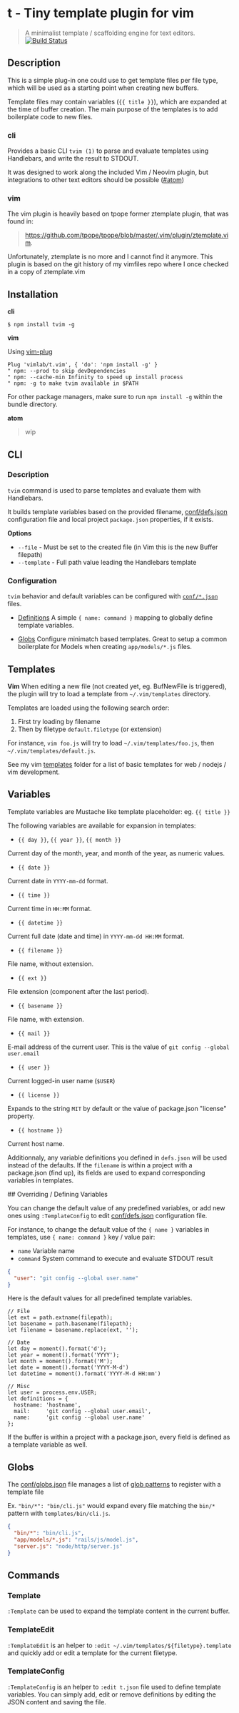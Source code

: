 # t - Tiny template plugin for vim

>  A minimalist template / scaffolding engine for text editors.
> [![Build Status](https://travis-ci.org/vimlab/t.vim.svg?branch=master)](https://travis-ci.org/vimlab/t.vim)

## Description

This is a simple plug-in one could use to get template files per file type, which
will be used as a starting point when creating new buffers.

Template files may contain variables (`{{ title }}`), which are expanded at the
time of buffer creation.  The main purpose of the templates is to add
boilerplate code to new files.

### cli

Provides a basic CLI `tvim (1)` to parse and evaluate templates using
Handlebars, and write the result to STDOUT.

It was designed to work along the included Vim / Neovim plugin, but
integrations to other text editors should be possible
([#atom](https://github.com/vimlab/t.vim/issues/1))

### vim

The vim plugin is heavily based on tpope former ztemplate plugin, that was
found in:

> https://github.com/tpope/tpope/blob/master/.vim/plugin/ztemplate.vim.

Unfortunately, ztemplate is no more and I cannot find it anymore. This plugin
is based on the git history of my vimfiles repo where I once checked in a copy
of ztemplate.vim

## Installation

**cli**

```
$ npm install tvim -g
```

**vim**

Using [vim-plug](https://github.com/junegunn/vim-plug)

```vim
Plug 'vimlab/t.vim', { 'do': 'npm install -g' }
" npm: --prod to skip devDependencies
" npm: --cache-min Infinity to speed up install process
" npm: -g to make tvim available in $PATH
```

For other package managers, make sure to run `npm install -g` within the bundle
directory.

**atom**

> wip

## CLI

### Description

`tvim` command is used to parse templates and evaluate them with Handlebars.

It builds template variables based on the provided filename,
[conf/defs.json](./conf/defs.json) configuration file and local project
`package.json` properties, if it exists.

**Options**

- `--file`      - Must be set to the created file (in Vim this is the new Buffer filepath)
- `--template`  - Full path value leading the Handlebars template

### Configuration

`tvim` behavior and default variables can be configured with
[`conf/*.json`](./conf) files.

- [Definitions](#definitions) A simple `{ name: command }` mapping to globally
  define template variables.

- [Globs](#globs) Configure minimatch based templates. Great to setup a common
  boilerplate for Models when creating `app/models/*.js` files.

## Templates

**Vim** When editing a new file (not created yet, eg. BufNewFile is triggered),
the plugin will try to load a template from `~/.vim/templates` directory.

Templates are loaded using the following search order:

1. First try loading by filename
2. Then by filetype `default.filetype` (or extension)

For instance, `vim foo.js` will try to load `~/.vim/templates/foo.js`, then
`~/.vim/templates/default.js`.

See my vim
[templates](https://github.com/mklabs/vimfiles/tree/master/templates) folder
for a list of basic templates for web / nodejs / vim development.

## Variables

Template variables are Mustache like template placeholder: eg. `{{ title }}`

The following variables are available for expansion in templates:

- `{{ day }}`, `{{ year }}`, `{{ month }}`

Current day of the month, year, and month of the year,
as numeric values.

- `{{ date }}`

Current date in `YYYY-mm-dd` format.

- `{{ time }}`

Current time in `HH:MM` format.

- `{{ datetime }}`

Current full date (date and time) in `YYYY-mm-dd HH:MM`
format.

- `{{ filename }}`

File name, without extension.

- `{{ ext }}`

File extension (component after the last period).

- `{{ basename }}`

File name, with extension.

- `{{ mail }}`

E-mail address of the current user. This is the value of
`git config --global user.email`

- `{{ user }}`

Current logged-in user name (`$USER`)

- `{{ license }}`

Expands to the string `MIT` by default or the value of package.json "license" property.

- `{{ hostname }}`

Current host name.

Additionnaly, any variable definitions you defined in `defs.json` will be used
instead of the defaults. If the `filename` is within a project with a
package.json (find up), its fields are used to expand corresponding variables
in templates.

<a name="definitions" />
## Overriding / Defining Variables

You can change the default value of any predefined variables, or add new ones
using `:TemplateConfig` to edit [conf/defs.json](./conf/defs.json) configuration file.

For instance, to change the default value of the `{ name }` variables in
templates, use `{ name: command }` key / value pair:

- `name` Variable name
- `command` System command to execute and evaluate STDOUT result

```json
{
  "user": "git config --global user.name"
}
```

Here is the default values for all predefined template variables.

```
// File
let ext = path.extname(filepath);
let basename = path.basename(filepath);
let filename = basename.replace(ext, '');

// Date
let day = moment().format('d');
let year = moment().format('YYYY');
let month = moment().format('M');
let date = moment().format('YYYY-M-d')
let datetime = moment().format('YYYY-M-d HH:mm')

// Misc
let user = process.env.USER;
let definitions = {
  hostname: 'hostname',
  mail:     'git config --global user.email',
  name:     'git config --global user.name'
};
```

If the buffer is within a project with a package.json, every field is defined
as a template variable as well.

## Globs

The [conf/globs.json](./conf/globs.json) file manages a list of [glob
patterns](https://github.com/isaacs/node-glob#glob-primer) to register with a
template file

Ex. `"bin/*": "bin/cli.js"` would expand every file matching the `bin/*`
pattern with `templates/bin/cli.js`.

```json
{
  "bin/*": "bin/cli.js",
  "app/models/*.js": "rails/js/model.js",
  "server.js": "node/http/server.js"
}
```

## Commands

### Template

`:Template` can be used to expand the template content in the current buffer.

### TemplateEdit

`:TemplateEdit` is an helper to `:edit ~/.vim/templates/${filetype}.template` and
quickly add or edit a template for the current filetype.

### TemplateConfig

`:TemplateConfig` is an helper to `:edit t.json` file used to define template
variables. You can simply add, edit or remove definitions by editing the JSON
content and saving the file.

<!--
## Package.json variables

If the buffer is within a project with a package.json, every field is defined
as a template variable.

Arrays and Objects are stringified using `JSON.stringify()`

## Prompts

Every template variable without a default value is going to generate a prompt.

## Template engines

Lodash is used by default to compile templates, to use another supported
template engine:

```vim
" Handlebars
Plug 'vimlab/t.vim', { do: 'npm install; npm install handlebars' }

" Liquid
Plug 'vimlab/t.vim', { do: 'npm install; npm install liquid-node' }
```
-->
